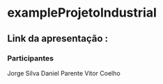 # exampleProjetoIndustrial

## Link da apresentação : 


### Participantes
Jorge Silva
Daniel Parente 
Vitor Coelho


